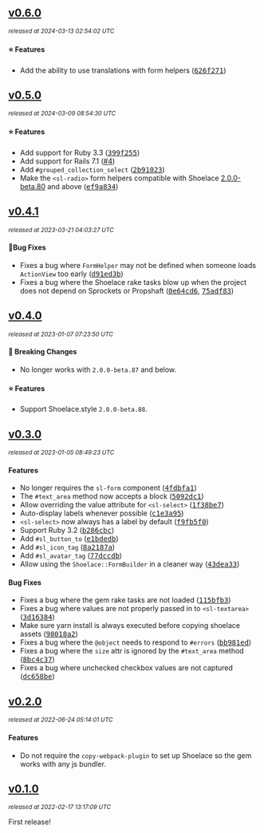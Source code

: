## [v0.6.0](https://github.com/yuki24/shoelace-rails/tree/v0.6.0)

_<sup>released at 2024-03-13 02:54:02 UTC</sup>_

#### ⭐️ Features

- Add the ability to use translations with form helpers ([<tt>626f271</tt>](https://github.com/yuki24/shoelace-rails/commit/626f271ca710dd48040907ff6a99e3bba6c5d57c))

## [v0.5.0](https://github.com/yuki24/shoelace-rails/tree/v0.5.0)

_<sup>released at 2024-03-09 08:54:30 UTC</sup>_

#### ⭐️ Features

- Add support for Ruby 3.3 ([<tt>399f255</tt>](https://github.com/yuki24/shoelace-rails/commit/399f25567f964d0ea2e250eba6db28a2bcd038a3))
- Add support for Rails 7.1 ([#4](https://github.com/yuki24/shoelace-rails/pull/4))
- Add `#grouped_collection_select` ([<tt>2b91023</tt>](https://github.com/yuki24/shoelace-rails/commit/2b91023d51e1d0a218f2102232241afa82aaf872))
- Make the `<sl-radio>` form helpers compatible with Shoelace [2.0.0-beta.80](https://shoelace.style/resources/changelog#id_2_0_0-beta_80) and above ([<tt>ef9a834</tt>](https://github.com/yuki24/shoelace-rails/commit/ef9a8345f2c5c921847aef15e19cf64a471d6473))

## [v0.4.1](https://github.com/yuki24/shoelace-rails/tree/v0.4.1)

_<sup>released at 2023-03-21 04:03:27 UTC</sup>_

#### 🐞Bug Fixes

- Fixes a bug where `FormHelper` may not be defined when someone loads `ActionView` too early ([<tt>d91ed3b</tt>](https://github.com/yuki24/shoelace-rails/commit/d91ed3b595c01ce2dfc471b12b14311e0660d3d7))
- Fixes a bug where the Shoelace rake tasks blow up when the project does not depend on Sprockets or Propshaft ([<tt>0e64cd6</tt>](https://github.com/yuki24/shoelace-rails/commit/0e64cd6dc38a037171be04eaf1d3f59c3c8529eb), [<tt>75adf83</tt>](https://github.com/yuki24/shoelace-rails/commit/75adf831b1faa7f5d1faeed26e672d4bc89b9513))

## [v0.4.0](https://github.com/yuki24/shoelace-rails/tree/v0.4.0)

_<sup>released at 2023-01-07 07:23:50 UTC</sup>_

#### 🚨 Breaking Changes

- No longer works with `2.0.0-beta.87` and below.

#### ⭐️ Features

- Support Shoelace.style `2.0.0-beta.88`.

## [v0.3.0](https://github.com/yuki24/shoelace-rails/tree/v0.3.0)

_<sup>released at 2023-01-05 08:49:23 UTC</sup>_

#### Features

- No longer requires the `sl-form` component ([<tt>4fdbfa1</tt>](https://github.com/yuki24/shoelace-rails/commit/4fdbfa15fa10db9e7240378ca34ebcc494d18f1a))
- The `#text_area` method now accepts a block ([<tt>5092dc1</tt>](https://github.com/yuki24/shoelace-rails/commit/5092dc1cbc7e8e74552451450804baa378ab1f11))
- Allow overriding the value attribute for `<sl-select>` ([<tt>1f38be7</tt>](https://github.com/yuki24/shoelace-rails/commit/1f38be73e3335c10e846393ebcf5155d155b00b2))
- Auto-display labels whenever possible ([<tt>c1e3a95</tt>](https://github.com/yuki24/shoelace-rails/commit/c1e3a950c3e8ac4238ed3e83e4d87467a68eb91f))
- `<sl-select>` now always has a label by default ([<tt>f9fb5f0</tt>](https://github.com/yuki24/shoelace-rails/commit/f9fb5f0cd74d179241be51510fa1c306481946c9))
- Support Ruby 3.2 ([<tt>b286cbc</tt>](https://github.com/yuki24/shoelace-rails/commit/b286cbc18930218ab5c82bd8648a51e9c6ce53db))
- Add `#sl_button_to` ([<tt>e1bdedb</tt>](https://github.com/yuki24/shoelace-rails/commit/e1bdedba4656d89a82c78641644490085da1fa37))
- Add `#sl_icon_tag` ([<tt>8a2187a</tt>](https://github.com/yuki24/shoelace-rails/commit/8a2187a2800771512fccf2c8231378a77be59df4))
- Add `#sl_avatar_tag` ([<tt>77dccdb</tt>](https://github.com/yuki24/shoelace-rails/commit/77dccdb24cfc014bd997ffb66ad89ff95afb3ef7))
- Allow using the `Shoelace::FormBuilder` in a cleaner way ([<tt>43dea33</tt>](https://github.com/yuki24/shoelace-rails/commit/43dea3309c3e0cf9d9b43b6957f6e54ad9497c9f))

#### Bug Fixes

- Fixes a bug where the gem rake tasks are not loaded ([<tt>115bfb3</tt>](https://github.com/yuki24/shoelace-rails/commit/115bfb3d81ca19b5b922a5fb32f46adb1d6e8544))
- Fixes a bug where values are not properly passed in to `<sl-textarea>` ([<tt>3d16384</tt>](https://github.com/yuki24/shoelace-rails/commit/3d16384554bd4a6143e28e483f8d6bee8fb2e073))
- Make sure yarn install is always executed before copying shoelace assets ([<tt>98018a2</tt>](https://github.com/yuki24/shoelace-rails/commit/98018a27a29ddc9ff2c2fa066bbe986709803a1d))
- Fixes a bug where the `@object` needs to respond to `#errors` ([<tt>bb981ed</tt>](https://github.com/yuki24/shoelace-rails/commit/bb981ed05825707cef89d70a7d1699c12cd0ba9b))
- Fixes a bug where the `size` attr is ignored by the `#text_area` method ([<tt>8bc4c37</tt>](https://github.com/yuki24/shoelace-rails/commit/8bc4c3784a458e7fc9c18a143578b2cbf588e9e7))
- Fixes a bug where unchecked checkbox values are not captured ([<tt>dc658be</tt>](https://github.com/yuki24/shoelace-rails/commit/dc658bea9fc4d4205dacdfe133b091c5a5edf14c))

## [v0.2.0](https://github.com/yuki24/shoelace-rails/tree/v0.2.0)

_<sup>released at 2022-06-24 05:14:01 UTC</sup>_

#### Features

- Do not require the `copy-webpack-plugin` to set up Shoelace so the gem works with any js bundler.

## [v0.1.0](https://github.com/yuki24/shoelace-rails/tree/v0.1.0)

_<sup>released at 2022-02-17 13:17:09 UTC</sup>_

First release!

